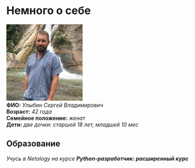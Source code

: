 # Немного о себе

![alt text](image.png)  
**ФИО:** _Улыбин Сергей Владимирович_   
**Возраст:** _42 года_    
**Семейное положение:** _женат_     
**Дети:** _две дочки: старшей 18 лет, младшей 10 мес_

## Образование
_Учусь в Netology на курсе **Python-разработчик: расширенный курс**_

